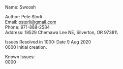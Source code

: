 Name: Swoosh

Author:  Pete Storli\
Email:   pstorli@gmail.com\
Phone:   971-888-2534\
Address: 18529 Chemawa Lne NE, Silverton, OR 97381\

Issues Resolved in 1000: Date 9 Aug 2020\
  0000 Initial creation.
  
Known Issues:\
  0000 